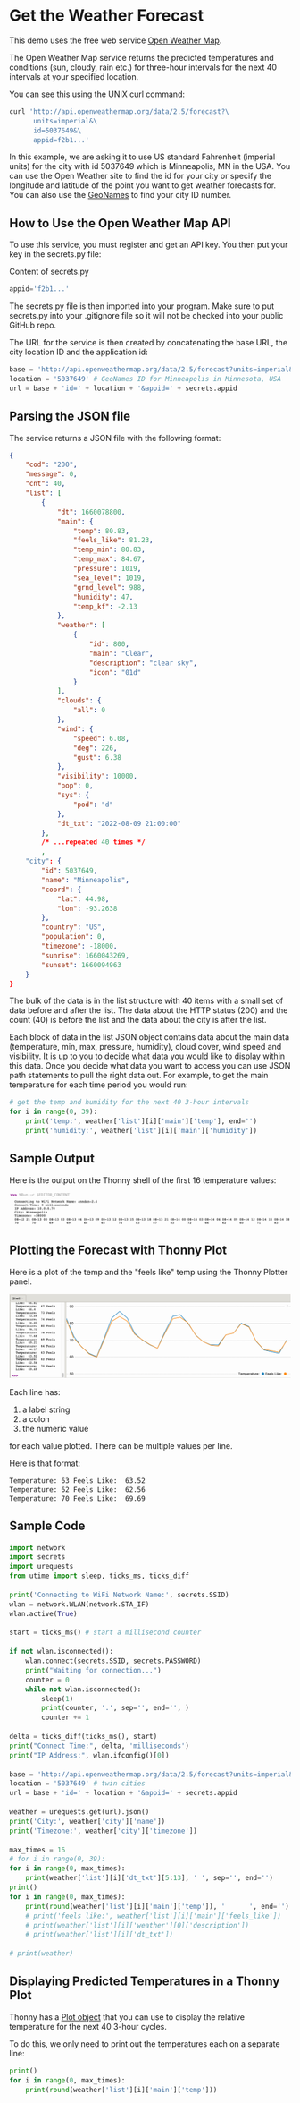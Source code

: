 # Get the Weather Forecast

This demo uses the free web service [Open Weather Map](http://openweathermap.org).

The Open Weather Map service returns the predicted temperatures and conditions (sun, cloudy, rain etc.) for three-hour intervals for the next 40 intervals at your specified location.

You can see this using the UNIX curl command:

```sh
curl 'http://api.openweathermap.org/data/2.5/forecast?\
      units=imperial&\
      id=5037649&\
      appid=f2b1...'
```

In this example, we are asking it to use US standard Fahrenheit (imperial units) for the city with id 5037649 which is Minneapolis, MN in the USA.  You can use the Open Weather site to find the id for your city or specify the longitude and latitude of the point you want to get weather forecasts for.  You can also use the [GeoNames](https://www.geonames.org/5037649/minneapolis.html) to find your city ID number.

## How to Use the Open Weather Map API

To use this service, you must register and get an API key.  You then put your key in the secrets.py file:

Content of secrets.py
```python
appid='f2b1...'
```

The secrets.py file is then imported into your program.  Make sure to put secrets.py into your .gitignore file so it will not be checked into your public GitHub repo.

The URL for the service is then created by concatenating the base URL, the city location ID and the application id:

```python
base = 'http://api.openweathermap.org/data/2.5/forecast?units=imperial&'
location = '5037649' # GeoNames ID for Minneapolis in Minnesota, USA
url = base + 'id=' + location + '&appid=' + secrets.appid
```

## Parsing the JSON file

The service returns a JSON file with the following format:

```json
{
    "cod": "200",
    "message": 0,
    "cnt": 40,
    "list": [
        {
            "dt": 1660078800,
            "main": {
                "temp": 80.83,
                "feels_like": 81.23,
                "temp_min": 80.83,
                "temp_max": 84.67,
                "pressure": 1019,
                "sea_level": 1019,
                "grnd_level": 988,
                "humidity": 47,
                "temp_kf": -2.13
            },
            "weather": [
                {
                    "id": 800,
                    "main": "Clear",
                    "description": "clear sky",
                    "icon": "01d"
                }
            ],
            "clouds": {
                "all": 0
            },
            "wind": {
                "speed": 6.08,
                "deg": 226,
                "gust": 6.38
            },
            "visibility": 10000,
            "pop": 0,
            "sys": {
                "pod": "d"
            },
            "dt_txt": "2022-08-09 21:00:00"
        }, 
        /* ...repeated 40 times */
        ,
    "city": {
        "id": 5037649,
        "name": "Minneapolis",
        "coord": {
            "lat": 44.98,
            "lon": -93.2638
        },
        "country": "US",
        "population": 0,
        "timezone": -18000,
        "sunrise": 1660043269,
        "sunset": 1660094963
    }
}
```

The bulk of the data is in the list structure with 40 items with a small set of data before and after the list.  The data about the HTTP status (200) and the count (40) is before the list and the data about the city is after the list.

Each block of data in the list JSON object contains data about the main data (temperature, min, max, pressure, humidity), cloud cover, wind speed and visibility.  It is up to you to decide what data you would like to display within this data.  Once you decide what data you want to access you can use JSON path statements to pull the right data out.  For example, to get the main temperature for each time period you would run:

```python
# get the temp and humidity for the next 40 3-hour intervals
for i in range(0, 39):
    print('temp:', weather['list'][i]['main']['temp'], end='')
    print('humidity:', weather['list'][i]['main']['humidity'])
```

## Sample Output

Here is the output on the Thonny shell of the first 16 temperature values:

![Network Weather Results](../img/network-weather-results.png)

## Plotting the Forecast with Thonny Plot

Here is a plot of the temp and the "feels like" temp using the Thonny Plotter panel.

![Wireless Forecast Thonny Plot](../img/network-forecast-thonny-plot.png)

Each line has:

1. a label string
2. a colon
3. the numeric value 
   
for each value plotted.  There can be multiple values per line.

Here is that format:

```
Temperature: 63 Feels Like:  63.52
Temperature: 62 Feels Like:  62.56
Temperature: 70 Feels Like:  69.69
```

## Sample Code

```python
import network
import secrets
import urequests
from utime import sleep, ticks_ms, ticks_diff

print('Connecting to WiFi Network Name:', secrets.SSID)
wlan = network.WLAN(network.STA_IF)
wlan.active(True)

start = ticks_ms() # start a millisecond counter

if not wlan.isconnected():
    wlan.connect(secrets.SSID, secrets.PASSWORD)
    print("Waiting for connection...")
    counter = 0
    while not wlan.isconnected():
        sleep(1)
        print(counter, '.', sep='', end='', )
        counter += 1

delta = ticks_diff(ticks_ms(), start)
print("Connect Time:", delta, 'milliseconds')
print("IP Address:", wlan.ifconfig()[0])

base = 'http://api.openweathermap.org/data/2.5/forecast?units=imperial&'
location = '5037649' # twin cities
url = base + 'id=' + location + '&appid=' + secrets.appid

weather = urequests.get(url).json()
print('City:', weather['city']['name'])
print('Timezone:', weather['city']['timezone'])

max_times = 16
# for i in range(0, 39):
for i in range(0, max_times):
    print(weather['list'][i]['dt_txt'][5:13], ' ', sep='', end='')
print()
for i in range(0, max_times):    
    print(round(weather['list'][i]['main']['temp']), '      ', end='')
    # print('feels like:', weather['list'][i]['main']['feels_like'])
    # print(weather['list'][i]['weather'][0]['description'])
    # print(weather['list'][i]['dt_txt'])
    
# print(weather)
```

## Displaying Predicted Temperatures in a Thonny Plot

Thonny has a [Plot object](https://github.com/thonny/thonny/blob/707e69ec3a567df5f82205c5a2ae0d79f186ed25/thonny/plugins/help/plotter.rst) that you can use to display the relative temperature for the next 40 3-hour cycles.

To do this, we only need to print out the temperatures each on a separate line:

```python
print()
for i in range(0, max_times):    
    print(round(weather['list'][i]['main']['temp']))
```